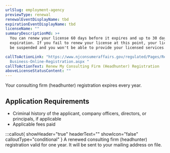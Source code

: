 ```yaml
---
urlSlug: employment-agency
previewType: renewal
renewalEventDisplayName: tbd
expirationEventDisplayName: tbd
licenseName: ""
summaryDescriptionMd: >+
  You can renew your license 60 days before it expires and up to 30 days after
  expiration. If you fail to renew your license at this point, your license will
  be suspended and you won't be able to provide your licensed services.

callToActionLink: "https://www.njconsumeraffairs.gov/regulated/Pages/Regulated-\
  Business-Online-Registration.aspx "
callToActionText: Renew My Consulting Firm (Headhunter) Registration
aboveLicenseStatusContent: ""
---
```


Your consulting firm (headhunter) registration expires every year.

## Application Requirements

- Criminal history of the applicant, company officers, directors, or principals, if applicable
- Applicable fees paid

:::callout{ showHeader="true" headerText="" showIcon="false" calloutType="conditional" }
A renewed consulting firm (headhunter) registration valid for one year. It will be sent to your mailing address on file.
